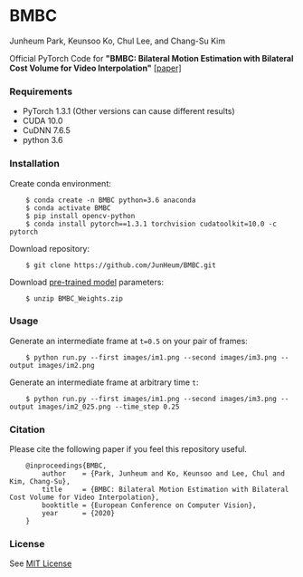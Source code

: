 # BMBC

Junheum Park,
Keunsoo Ko, 
Chul Lee,
and Chang-Su Kim

Official PyTorch Code for **"BMBC: Bilateral Motion Estimation with Bilateral Cost Volume for Video Interpolation"** [[paper]](https://arxiv.org/abs/2007.12622)

### Requirements
- PyTorch 1.3.1 (Other versions can cause different results)
- CUDA 10.0
- CuDNN 7.6.5
- python 3.6

### Installation
Create conda environment:
```
    $ conda create -n BMBC python=3.6 anaconda
    $ conda activate BMBC
    $ pip install opencv-python
    $ conda install pytorch==1.3.1 torchvision cudatoolkit=10.0 -c pytorch
```
Download repository:
```
    $ git clone https://github.com/JunHeum/BMBC.git
```
Download [pre-trained model](https://drive.google.com/u/0/uc?export=download&confirm=JG-C&id=1YIxJguzgFp0t7iLHw1bKLrv7JQrc4lMG) parameters:
```
    $ unzip BMBC_Weights.zip
```
### Usage
Generate an intermediate frame at `t=0.5` on your pair of frames:
```
    $ python run.py --first images/im1.png --second images/im3.png --output images/im2.png
```    
Generate an intermediate frame at arbitrary time `t`:
```
    $ python run.py --first images/im1.png --second images/im3.png --output images/im2_025.png --time_step 0.25 
```
### Citation
Please cite the following paper if you feel this repository useful.
```
    @inproceedings{BMBC,
        author    = {Park, Junheum and Ko, Keunsoo and Lee, Chul and Kim, Chang-Su}, 
        title     = {BMBC: Bilateral Motion Estimation with Bilateral Cost Volume for Video Interpolation}, 
        booktitle = {European Conference on Computer Vision},
        year      = {2020}
    }
```
### License
See [MIT License](https://github.com/JunHeum/BMBC/blob/master/LICENSE)
